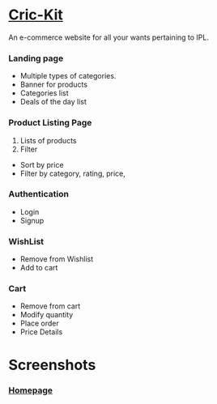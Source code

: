 # [Cric-Kit](https://cric-kit.netlify.app)
An e-commerce website for all your wants pertaining to IPL.

### Landing page 
- Multiple types of categories.
- Banner for products
- Categories list
- Deals of the day list


### Product Listing Page
1. Lists of products
2. Filter
* Sort by price
* Filter by category, rating, price, 


### Authentication
- Login
- Signup

### WishList
- Remove from Wishlist
- Add to cart


### Cart
- Remove from cart
- Modify quantity
- Place order
- Price Details


# Screenshots
### [Homepage](https://cric-kit.netlify.app)
